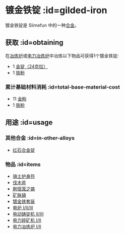 # 镀金铁锭 :id=gilded-iron

镀金铁锭是 Slimefun 中的一种[合金](/Ingots#alloys)。

## 获取 :id=obtaining

在[冶炼炉](/Smeltery)或[电力冶炼炉](/Electric-Smeltery)中冶炼以下物品可获得1个镀金铁锭:

* 1 [金锭（24克拉）](/Gold-Ingot#Gold-Ingot-24-Carat)
* 1 [铁粉](/Iron-Dust)

### 累计基础材料消耗 :id=total-base-material-cost

* 11 [金粉](/Gold-Dust)
* 1 [铁粉](/Iron-Dust)

## 用途 :id=usage

### 其他合金 :id=in-other-alloys

* [红石合金锭](/Redstone-Alloy-Ingot)

### 物品 :id=items

* [骑士护身符](/Talismans)
* [伐木斧](/Lumber-Axe)
* [刷怪笼之镐](/Pickaxe-of-Containment)
* [矿脉镐](/Pickaxe-of-Vein-Mining)
* [镀金铁套装](/Armor#gilded-iron-armor-set)
* [电炉 I/II/III](/Electric-Furnace)
* [电动铸锭机 II/III](/Electric-Ingot-Factory)
* [电力碎矿机 I/II](/Electric-Ore-Grinder)
* [电力冶炼炉 I/II](/Electric-Smeltery)
